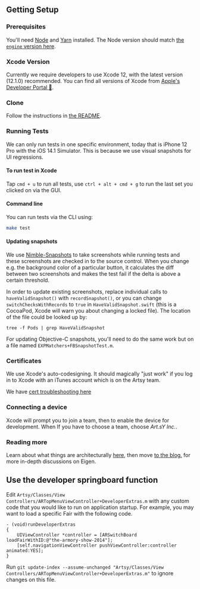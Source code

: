 ## Getting Setup

### Prerequisites

You'll need [Node](https://nodejs.org/en/) and [Yarn](https://yarnpkg.com/en/) installed. The Node version should match [the `engine` version here](https://github.com/artsy/eigen/blob/master/package.json).

### Xcode Version

Currently we require developers to use Xcode 12, with the latest version (12.1.0) recommended. You can find all versions of Xcode from [Apple's Developer Portal 🔐](http://developer.apple.com/download/more/).

### Clone

Follow the instructions in [the README](https://github.com/artsy/eigen).

### Running Tests

We can only run tests in one specific environment, today that is iPhone 12 Pro with the iOS 14.1 Simulator. This is because we use visual snapshots for UI regressions.

#### To run test in Xcode

Tap `cmd + u` to run all tests, use `ctrl + alt + cmd + g` to run the last set you clicked on via the GUI.

#### Command line

You can run tests via the CLI using:

```sh
make test
```

#### Updating snapshots

We use [Nimble-Snapshots](https://github.com/ashfurrow/Nimble-Snapshots) to take screenshots while running tests and
these screenshots are checked in to the source control. When you change e.g. the background color of a particular
button, it calculates the diff between two screenshots and makes the test fail if the delta is above a certain
threshold.

In order to update existing screenshots, replace individual calls to `haveValidSnapshot()` with `recordSnapshot()`,
or you can change `switchChecksWithRecords` to `true` in `HaveValidSnapshot.swift` (this is a CocoaPod, Xcode will
warn you about changing a locked file). The location of the file could be looked up by:

```
tree -f Pods | grep HaveValidSnapshot
```

For updating Objective-C snapshots, you'll need to do the same work but on a file named `EXPMatchers+FBSnapshotTest.m`.

### Certificates

We use Xcode's auto-codesigning. It should magically "just work" if you log in to Xcode with an iTunes account
which is on the Artsy team.

We have [cert troubleshooting here](https://github.com/artsy/eigen/blob/master/docs/certs.md)

### Connecting a device

Xcode will prompt you to join a team, then to enable the device for development. When If you have to choose a team, choose _Art.sY Inc._.

### Reading more

Learn about what things are architecturally [here](https://github.com/artsy/eigen/blob/master/docs/overview.md), then move [to the blog.](http://artsy.github.io/blog/categories/eigen/) for more in-depth discussions on Eigen.

## Use the developer springboard function

Edit `Artsy/Classes/View Controllers/ARTopMenuViewController+DeveloperExtras.m` with any custom code that you would like to run on application startup. For example, you may want to load a specific Fair with the following code.

```objc
- (void)runDeveloperExtras
{
    UIViewController *controller = [ARSwitchBoard loadFairWithID:@"the-armory-show-2014"];
    [self.navigationViewController pushViewController:controller animated:YES];
}
```

Run `git update-index --assume-unchanged "Artsy/Classes/View Controllers/ARTopMenuViewController+DeveloperExtras.m"` to ignore changes on this file.
